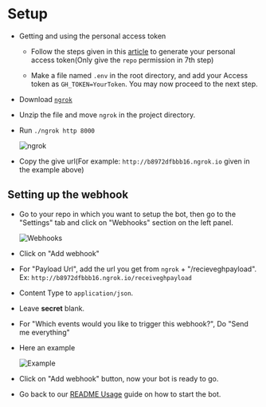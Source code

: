 # Setup

- Getting and using the personal access token

  - Follow the steps given in this [article](https://github.com/TheOdinProject/odin-bot-v2/pull/104) to generate your personal access token(Only give the `repo` permission in 7th step)

  - Make a file named `.env` in the root directory, and add your Access token as `GH_TOKEN=YourToken`. You may now proceed to the next step.

- Download [`ngrok`](https://dashboard.ngrok.com/get-started/setup)

- Unzip the file and move `ngrok` in the project directory.

- Run `./ngrok http 8000`

  ![ngrok](https://user-images.githubusercontent.com/54525741/106601572-d265b700-6581-11eb-8460-e64a5aa26030.png)

- Copy the give url(For example: `http://b8972dfbbb16.ngrok.io` given in the example above)

## Setting up the webhook

- Go to your repo in which you want to setup the bot, then go to the "Settings" tab and click on "Webhooks" section on the left panel.

  ![Webhooks](https://user-images.githubusercontent.com/54525741/106602208-b1519600-6582-11eb-90f2-1b931aba23f0.png)

- Click on "Add webhook"

- For "Payload Url", add the url you get from `ngrok` + "/recieveghpayload". Ex: `http://b8972dfbbb16.ngrok.io/receiveghpayload`

- Content Type to `application/json`.

- Leave **secret** blank.

- For "Which events would you like to trigger this webhook?", Do "Send me everything"

- Here an example

  ![Example](https://user-images.githubusercontent.com/54525741/106602709-61bf9a00-6583-11eb-80d1-7644f7cd5638.png)

- Click on "Add webhook" button, now your bot is ready to go.

- Go back to our [README Usage](https://github.com/daemon1024/bikeshed/blob/main/README.md#usage) guide on how to start the bot.
